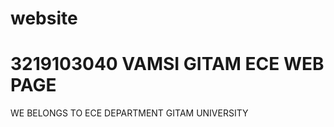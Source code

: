 # website
<!Doctype html>
<html>
<head>
 <title>popsicle page</title>
  </head>
  <body>
    <h1>3219103040 VAMSI GITAM ECE WEB PAGE</h1>
    <p>WE BELONGS TO ECE DEPARTMENT GITAM UNIVERSITY</p>
    </body>
  </html>
